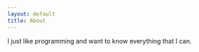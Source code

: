 ```yaml
---
layout: default
title: About
---
```


I just like programming and want to know everything that I can.



